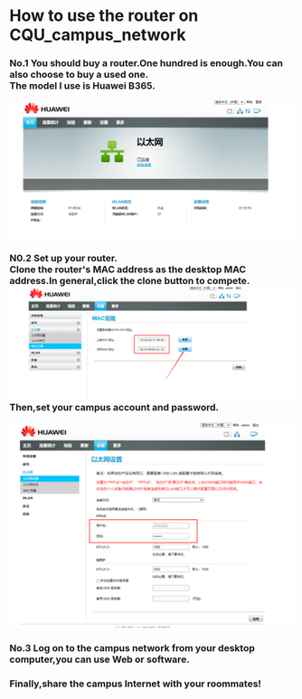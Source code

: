 # How to use the router on CQU_campus_network
### No.1 You should buy a router.One hundred is enough.You can also choose to buy a used one.<br>The model I use is Huawei B365.
![image](https://github.com/Wenbin-Xiao/CQU_campus_network/blob/main/image/AP_UI.png)
### N0.2 Set up your router.<br>Clone the router's MAC address as the desktop MAC address.In general,click the clone button to compete.![image](https://github.com/Wenbin-Xiao/CQU_campus_network/blob/main/image/MAC_CLONE.png)<br>Then,set your campus account and password.
![image](https://github.com/Wenbin-Xiao/CQU_campus_network/blob/main/image/IP_PASSWD.png)
### No.3 Log on to the campus network from your desktop computer,you can use Web or software.
### Finally,share the campus Internet with your roommates!
